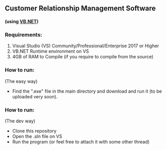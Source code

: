 ## Customer Relationship Management Software
#### (using [VB.NET](https://en.wikipedia.org/wiki/Visual_Basic_.NET))
### Requirements:
1. Visual Studio (VS) Community/Professional/Enterprise 2017 or Higher
2. VB.NET Runtime environment on VS
3. 4GB of RAM to Compile (if you require to compile from the source)

### How to run:
(The easy way)
* Find the ".exe" file in the main directory and download and run it 
(to be uploaded very soon).


### How to run:
(The dev way)
* Clone this repository
* Open the .sln file on VS
* Run the program (or feel free to attach it with some other thread)
